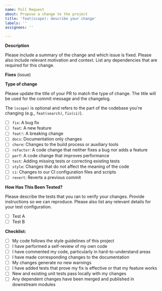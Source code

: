 ```yaml
---
name: Pull Request
about: Propose a change to the project
title: 'feat(scope): describe your change'
labels: ''
assignees: ''

---
```


**Description**

Please include a summary of the change and which issue is fixed. Please also include relevant motivation and context. List any dependencies that are required for this change.

**Fixes** (issue)

**Type of change**

Please update the title of your PR to match the type of change. The title will be used for the commit message and the changelog.

The `(scope)` is optional and refers to the part of the codebase you're changing (e.g., `feat(search)`, `fix(ci)`).

- [ ] `fix`: A bug fix
- [ ] `feat`: A new feature
- [ ] `feat!`: A breaking change
- [ ] `docs`: Documentation only changes
- [ ] `chore`: Changes to the build process or auxiliary tools
- [ ] `refactor`: A code change that neither fixes a bug nor adds a feature
- [ ] `perf`: A code change that improves performance
- [ ] `test`: Adding missing tests or correcting existing tests
- [ ] `style`: Changes that do not affect the meaning of the code
- [ ] `ci`: Changes to our CI configuration files and scripts
- [ ] `revert`: Reverts a previous commit

**How Has This Been Tested?**

Please describe the tests that you ran to verify your changes. Provide instructions so we can reproduce. Please also list any relevant details for your test configuration.

- [ ] Test A
- [ ] Test B

**Checklist:**

- [ ] My code follows the style guidelines of this project
- [ ] I have performed a self-review of my own code
- [ ] I have commented my code, particularly in hard-to-understand areas
- [ ] I have made corresponding changes to the documentation
- [ ] My changes generate no new warnings
- [ ] I have added tests that prove my fix is effective or that my feature works
- [ ] New and existing unit tests pass locally with my changes
- [ ] Any dependent changes have been merged and published in downstream modules
